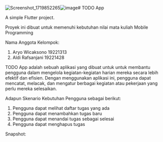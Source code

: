 ![Screenshot_1719852265](https://github.com/aryo1027/todo-app/assets/71845244/26bc98b4-280c-4e09-bc19-bfcea11e3681)![image](https://github.com/aryo1027/todo-app/assets/71845244/8ba23cc9-fea2-4043-bb5f-df05e32a53b0)# TODO App

A simple Flutter project.

Proyek ini dibuat untuk memenuhi kebutuhan nilai mata kuliah Mobile Programming

Nama Anggota Kelompok:
1. Aryo Wicaksono 19221313
2. Aldi Rafsanjani 19221428

TODO App adalah sebuah aplikasi yang dibuat untuk untuk membantu pengguna dalam mengelola kegiatan-kegiatan harian mereka secara lebih efektif dan efisien. Dengan menggunakan aplikasi ini, pengguna dapat mencatat, melacak, dan mengatur berbagai kegiatan atau pekerjaan yang perlu mereka selesaikan.

Adapun Skenario Kebutuhan Pengguna sebagai berikut:
1. Pengguna dapat melihat daftar tugas yang ada
2. Pengguna dapat menambahkan tugas baru
3. Pengguna dapat menandai tugas sebagai selesai
4. Pengguna dapat menghapus tugas 


Snapshot:




